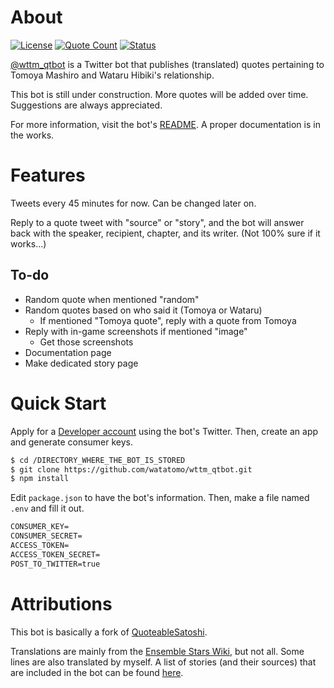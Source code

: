 # About

[![License](https://img.shields.io/github/license/watatomo/wttm_qtbot)](https://github.com/watatomo/wttm_qtbot/blob/master/LICENSE)
[![Quote Count](https://img.shields.io/badge/quote%20count-175-blue.svg)](https://gist.github.com/watatomo/7503775b00c3df1a0580e102829e8a3c)
[![Status](https://img.shields.io/badge/status-running-brightgreen.svg)](https://twitter.com/wttm_qtbot)

[@wttm_qtbot](https://twitter.com/wttm_qtbot) is a Twitter bot that publishes (translated) quotes pertaining to Tomoya Mashiro and Wataru Hibiki's relationship.

This bot is still under construction. More quotes will be added over time. Suggestions are always appreciated.

For more information, visit the bot's [README](https://github.com/watatomo/wttm_qtbot/blob/master/README.md). A proper documentation is in the works.

# Features

Tweets every 45 minutes for now. Can be changed later on.

Reply to a quote tweet with "source" or "story", and the bot will answer back with the speaker, recipient, chapter, and its writer. (Not 100% sure if it works...)

## To-do

- Random quote when mentioned "random"
- Random quotes based on who said it (Tomoya or Wataru)
  - If mentioned "Tomoya quote", reply with a quote from Tomoya
- Reply with in-game screenshots if mentioned "image"
  - Get those screenshots
- Documentation page
- Make dedicated story page

# Quick Start

Apply for a [Developer account](https://developer.twitter.com/) using the bot's Twitter. Then, create an app and generate consumer keys.

```sh
$ cd /DIRECTORY_WHERE_THE_BOT_IS_STORED
$ git clone https://github.com/watatomo/wttm_qtbot.git
$ npm install
```

Edit `package.json` to have the bot's information. Then, make a file named `.env` and fill it out.

```txt
CONSUMER_KEY=
CONSUMER_SECRET=
ACCESS_TOKEN=
ACCESS_TOKEN_SECRET=
POST_TO_TWITTER=true
```

# Attributions

This bot is basically a fork of [QuoteableSatoshi](https://github.com/dergigi/QuotableSatoshi).

Translations are mainly from the [Ensemble Stars Wiki](https://ensemble-stars.fandom.com), but not all. Some lines are also translated by myself. A list of stories (and their sources) that are included in the bot can be found [here](https://gist.github.com/watatomo/7503775b00c3df1a0580e102829e8a3c).
